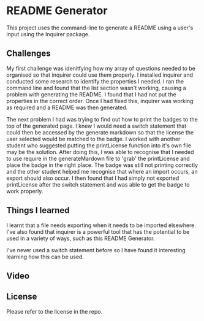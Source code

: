 # README Generator
This project uses the command-line to generate a README using a user's input using the Inquirer package. 

## Challenges

My first challenge was idenitfying how my array of questions needed to be organised so that inquirer could use them properly. I installed inquirer and conducted some research to identify the properties I needed. I ran the command line and found that the list section wasn't working, causing a problem with generating the README. I found that I had not put the properties in the correct order. Once I had fixed this, inquirer was working as required and a README was then generated.

The next problem I had was trying to find out how to print the badges to the top of the generated page. I knew I would need a switch statement that could then be accessed by the generate markdown so that the license the user selected would be matched to the badge. I worked with another student who suggested putting the printLicense function into it's own file may be the solution. After doing this, I was able to recognise that I needed to use require in the generateMardown file to 'grab' the printLicense and place the badge in the right place. The badge was still not printing correctly and the other student helped me recognise that where an import occurs, an export should also occur. I then found that I had simply not exported printLicense after the switch statement and was able to get the badge to work properly. 

## Things I learned

I learnt that a file needs exporting when it needs to be imported elsewhere. I've also found that inquirer is a powerful tool that has the potential to be used in a variety of ways, such as this README Generator. 

I've never used a switch statement before so I have found it interesting learning how this can be used. 

## Video


## License
Please refer to the license in the repo.
